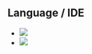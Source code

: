 ## Language / IDE

* <img src="https://img.shields.io/badge/Java-007396?style=flat&logo=OpenJDK&logoColor=white"/>
* <img src="https://img.shields.io/badge/Android Studio-3DDC84?style=flat&logo=Android Studio&logoColor=white"/>
